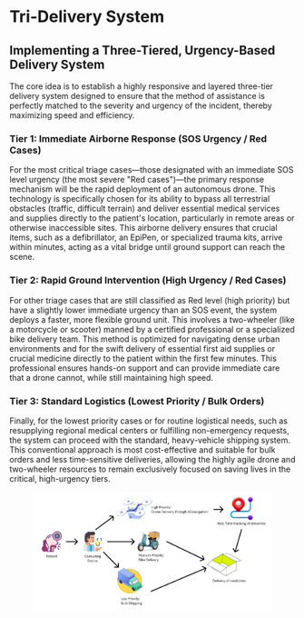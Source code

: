 # Tri-Delivery System

## Implementing a Three-Tiered, Urgency-Based Delivery System

The core idea is to establish a highly responsive and layered three-tier delivery system designed to ensure that the method of assistance is perfectly matched to the severity and urgency of the incident, thereby maximizing speed and efficiency.

### Tier 1: Immediate Airborne Response (SOS Urgency / Red Cases)

For the most critical triage cases—those designated with an immediate SOS level urgency (the most severe "Red cases")—the primary response mechanism will be the rapid deployment of an autonomous drone. This technology is specifically chosen for its ability to bypass all terrestrial obstacles (traffic, difficult terrain) and deliver essential medical services and supplies directly to the patient's location, particularly in remote areas or otherwise inaccessible sites. This airborne delivery ensures that crucial items, such as a defibrillator, an EpiPen, or specialized trauma kits, arrive within minutes, acting as a vital bridge until ground support can reach the scene.

### Tier 2: Rapid Ground Intervention (High Urgency / Red Cases)

For other triage cases that are still classified as Red level (high priority) but have a slightly lower immediate urgency than an SOS event, the system deploys a faster, more flexible ground unit. This involves a two-wheeler (like a motorcycle or scooter) manned by a certified professional or a specialized bike delivery team. This method is optimized for navigating dense urban environments and for the swift delivery of essential first aid supplies or crucial medicine directly to the patient within the first few minutes. This professional ensures hands-on support and can provide immediate care that a drone cannot, while still maintaining high speed.

### Tier 3: Standard Logistics (Lowest Priority / Bulk Orders)

Finally, for the lowest priority cases or for routine logistical needs, such as resupplying regional medical centers or fulfilling non-emergency requests, the system can proceed with the standard, heavy-vehicle shipping system. This conventional approach is most cost-effective and suitable for bulk orders and less time-sensitive deliveries, allowing the highly agile drone and two-wheeler resources to remain exclusively focused on saving lives in the critical, high-urgency tiers.

<figure><img src="../.gitbook/assets/image (2).png" alt=""><figcaption></figcaption></figure>
